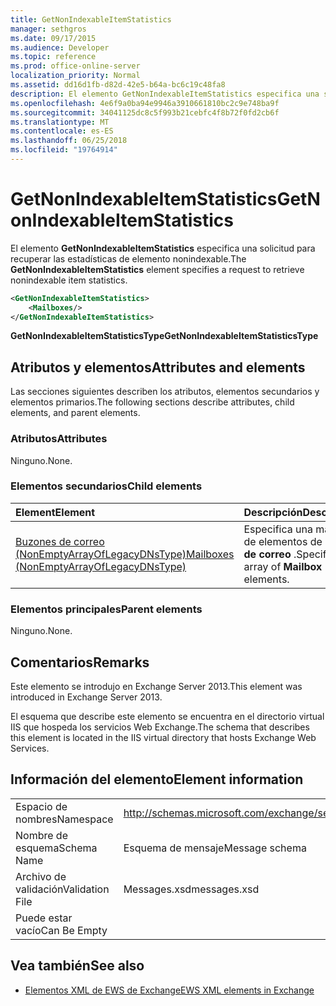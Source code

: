 ```yaml
---
title: GetNonIndexableItemStatistics
manager: sethgros
ms.date: 09/17/2015
ms.audience: Developer
ms.topic: reference
ms.prod: office-online-server
localization_priority: Normal
ms.assetid: dd16d1fb-d82d-42e5-b64a-bc6c19c48fa8
description: El elemento GetNonIndexableItemStatistics especifica una solicitud para recuperar las estadísticas de elemento nonindexable.
ms.openlocfilehash: 4e6f9a0ba94e9946a3910661810bc2c9e748ba9f
ms.sourcegitcommit: 34041125dc8c5f993b21cebfc4f8b72f0fd2cb6f
ms.translationtype: MT
ms.contentlocale: es-ES
ms.lasthandoff: 06/25/2018
ms.locfileid: "19764914"
---
```

# <a name="getnonindexableitemstatistics"></a><span data-ttu-id="8f03c-103">GetNonIndexableItemStatistics</span><span class="sxs-lookup"><span data-stu-id="8f03c-103">GetNonIndexableItemStatistics</span></span>

<span data-ttu-id="8f03c-104">El elemento **GetNonIndexableItemStatistics** especifica una solicitud para recuperar las estadísticas de elemento nonindexable.</span><span class="sxs-lookup"><span data-stu-id="8f03c-104">The **GetNonIndexableItemStatistics** element specifies a request to retrieve nonindexable item statistics.</span></span> 
  
```XML
<GetNonIndexableItemStatistics>
    <Mailboxes/>
</GetNonIndexableItemStatistics>
```

 <span data-ttu-id="8f03c-105">**GetNonIndexableItemStatisticsType**</span><span class="sxs-lookup"><span data-stu-id="8f03c-105">**GetNonIndexableItemStatisticsType**</span></span>
## <a name="attributes-and-elements"></a><span data-ttu-id="8f03c-106">Atributos y elementos</span><span class="sxs-lookup"><span data-stu-id="8f03c-106">Attributes and elements</span></span>

<span data-ttu-id="8f03c-107">Las secciones siguientes describen los atributos, elementos secundarios y elementos primarios.</span><span class="sxs-lookup"><span data-stu-id="8f03c-107">The following sections describe attributes, child elements, and parent elements.</span></span>
  
### <a name="attributes"></a><span data-ttu-id="8f03c-108">Atributos</span><span class="sxs-lookup"><span data-stu-id="8f03c-108">Attributes</span></span>

<span data-ttu-id="8f03c-109">Ninguno.</span><span class="sxs-lookup"><span data-stu-id="8f03c-109">None.</span></span>
  
### <a name="child-elements"></a><span data-ttu-id="8f03c-110">Elementos secundarios</span><span class="sxs-lookup"><span data-stu-id="8f03c-110">Child elements</span></span>

|<span data-ttu-id="8f03c-111">**Element**</span><span class="sxs-lookup"><span data-stu-id="8f03c-111">**Element**</span></span>|<span data-ttu-id="8f03c-112">**Descripción**</span><span class="sxs-lookup"><span data-stu-id="8f03c-112">**Description**</span></span>|
|:-----|:-----|
|[<span data-ttu-id="8f03c-113">Buzones de correo (NonEmptyArrayOfLegacyDNsType)</span><span class="sxs-lookup"><span data-stu-id="8f03c-113">Mailboxes (NonEmptyArrayOfLegacyDNsType)</span></span>](mailboxes-nonemptyarrayoflegacydnstype.md) <br/> |<span data-ttu-id="8f03c-114">Especifica una matriz de elementos de **buzón de correo** .</span><span class="sxs-lookup"><span data-stu-id="8f03c-114">Specifies an array of **Mailbox** elements.</span></span>  <br/> |
   
### <a name="parent-elements"></a><span data-ttu-id="8f03c-115">Elementos principales</span><span class="sxs-lookup"><span data-stu-id="8f03c-115">Parent elements</span></span>

<span data-ttu-id="8f03c-116">Ninguno.</span><span class="sxs-lookup"><span data-stu-id="8f03c-116">None.</span></span>
  
## <a name="remarks"></a><span data-ttu-id="8f03c-117">Comentarios</span><span class="sxs-lookup"><span data-stu-id="8f03c-117">Remarks</span></span>

<span data-ttu-id="8f03c-118">Este elemento se introdujo en Exchange Server 2013.</span><span class="sxs-lookup"><span data-stu-id="8f03c-118">This element was introduced in Exchange Server 2013.</span></span>
  
<span data-ttu-id="8f03c-119">El esquema que describe este elemento se encuentra en el directorio virtual IIS que hospeda los servicios Web Exchange.</span><span class="sxs-lookup"><span data-stu-id="8f03c-119">The schema that describes this element is located in the IIS virtual directory that hosts Exchange Web Services.</span></span>
  
## <a name="element-information"></a><span data-ttu-id="8f03c-120">Información del elemento</span><span class="sxs-lookup"><span data-stu-id="8f03c-120">Element information</span></span>

|||
|:-----|:-----|
|<span data-ttu-id="8f03c-121">Espacio de nombres</span><span class="sxs-lookup"><span data-stu-id="8f03c-121">Namespace</span></span>  <br/> |http://schemas.microsoft.com/exchange/services/2006/messages  <br/> |
|<span data-ttu-id="8f03c-122">Nombre de esquema</span><span class="sxs-lookup"><span data-stu-id="8f03c-122">Schema Name</span></span>  <br/> |<span data-ttu-id="8f03c-123">Esquema de mensaje</span><span class="sxs-lookup"><span data-stu-id="8f03c-123">Message schema</span></span>  <br/> |
|<span data-ttu-id="8f03c-124">Archivo de validación</span><span class="sxs-lookup"><span data-stu-id="8f03c-124">Validation File</span></span>  <br/> |<span data-ttu-id="8f03c-125">Messages.xsd</span><span class="sxs-lookup"><span data-stu-id="8f03c-125">messages.xsd</span></span>  <br/> |
|<span data-ttu-id="8f03c-126">Puede estar vacío</span><span class="sxs-lookup"><span data-stu-id="8f03c-126">Can Be Empty</span></span>  <br/> ||
   
## <a name="see-also"></a><span data-ttu-id="8f03c-127">Vea también</span><span class="sxs-lookup"><span data-stu-id="8f03c-127">See also</span></span>



- [<span data-ttu-id="8f03c-128">Elementos XML de EWS de Exchange</span><span class="sxs-lookup"><span data-stu-id="8f03c-128">EWS XML elements in Exchange</span></span>](ews-xml-elements-in-exchange.md)

